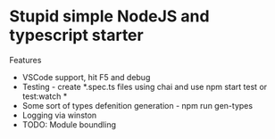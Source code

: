 # Stupid simple NodeJS and typescript starter

Features
* VSCode support, hit F5 and debug
* Testing - create *.spec.ts files using chai and use npm start test or test:watch *
* Some sort of types defenition generation - npm run gen-types
* Logging via winston
* TODO: Module boundling

